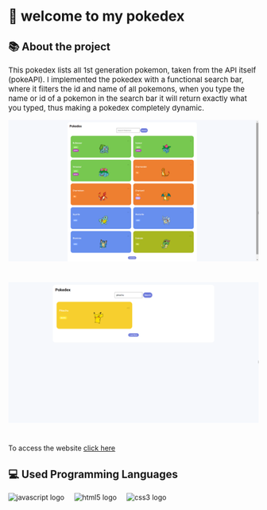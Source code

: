 # 👋 welcome to my pokedex

## 📚 About the project
<p style="font-size: 15px">This pokedex lists all 1st generation pokemon, taken from the API itself (pokeAPI).
I implemented the pokedex with a functional search bar, where it filters the id and name of all pokemons, when you type the name or id of a pokemon in the search bar it will return exactly what you typed, thus making a pokedex completely dynamic.</p>

![image](/assets/images/main.png)
#
![image](/assets/images/search.png)
#

To access the website [click here](https://devmgdp.github.io/listing-pokemon/)


## 💻 Used Programming Languages

<div align="left">
  <img src="https://cdn.jsdelivr.net/gh/devicons/devicon/icons/javascript/javascript-original.svg" height="40" alt="javascript logo"  />
  <img width="12" />
  <img src="https://cdn.jsdelivr.net/gh/devicons/devicon/icons/html5/html5-original.svg" height="40" alt="html5 logo"  />
  <img width="12" />
  <img src="https://cdn.jsdelivr.net/gh/devicons/devicon/icons/css3/css3-original.svg" height="40" alt="css3 logo"  />
</div>
